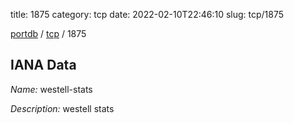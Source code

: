 title: 1875
category: tcp
date: 2022-02-10T22:46:10
slug: tcp/1875

[portdb](/) / [tcp](/category/tcp.html) / 1875


## IANA Data

_Name:_ westell-stats

_Description:_ westell stats

